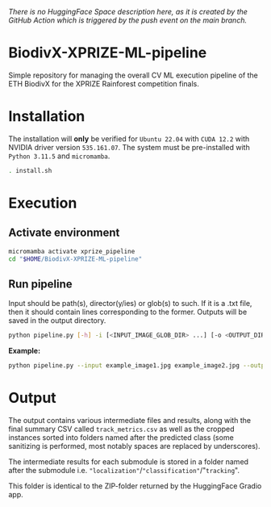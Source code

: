 *There is no HuggingFace Space description here, as it is created by the GitHub Action which is triggered by the push event on the main branch.*

# BiodivX-XPRIZE-ML-pipeline
Simple repository for managing the overall CV ML execution pipeline of the ETH BiodivX for the XPRIZE Rainforest competition finals.

# Installation
The installation will **only** be verified for `Ubuntu 22.04` with `CUDA 12.2` with NVIDIA driver version `535.161.07`. The system must be pre-installed with `Python 3.11.5` and `micromamba`.

```bash
. install.sh
```

# Execution
## Activate environment

```bash
micromamba activate xprize_pipeline
cd "$HOME/BiodivX-XPRIZE-ML-pipeline"
```

## Run pipeline
Input should be path(s), director(y/ies) or glob(s) to such. If it is a .txt file, then it should contain lines corresponding to the former. Outputs will be saved in the output directory.

```bash
python pipeline.py [-h] -i [<INPUT_IMAGE_GLOB_DIR> ...] [-o <OUTPUT_DIR>]
```

**Example:**
```bash
python pipeline.py --input example_image1.jpg example_image2.jpg --output test_output_directory
```

# Output
The output contains various intermediate files and results, along with the final summary CSV called `track_metrics.csv` as well as the cropped instances sorted into folders named after the predicted class (some sanitizing is performed, most notably spaces are replaced by underscores).

The intermediate results for each submodule is stored in a folder named after the submodule i.e. `"localization"`/`"classification"`/"`tracking`".

This folder is identical to the ZIP-folder returned by the HuggingFace Gradio app.
